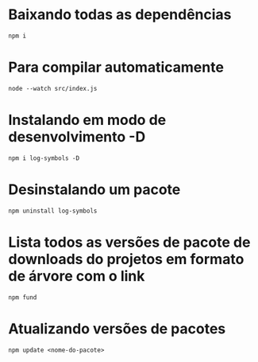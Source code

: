 # Baixando todas as dependências
```
npm i
```
# Para compilar automaticamente
```
node --watch src/index.js
```
# Instalando em modo de desenvolvimento -D
```
npm i log-symbols -D
```
# Desinstalando um pacote
```
npm uninstall log-symbols
```
# Lista todos as versões de pacote de downloads do projetos em formato de árvore com o link
```
npm fund
```
# Atualizando versões de pacotes
```
npm update <nome-do-pacote>
```
